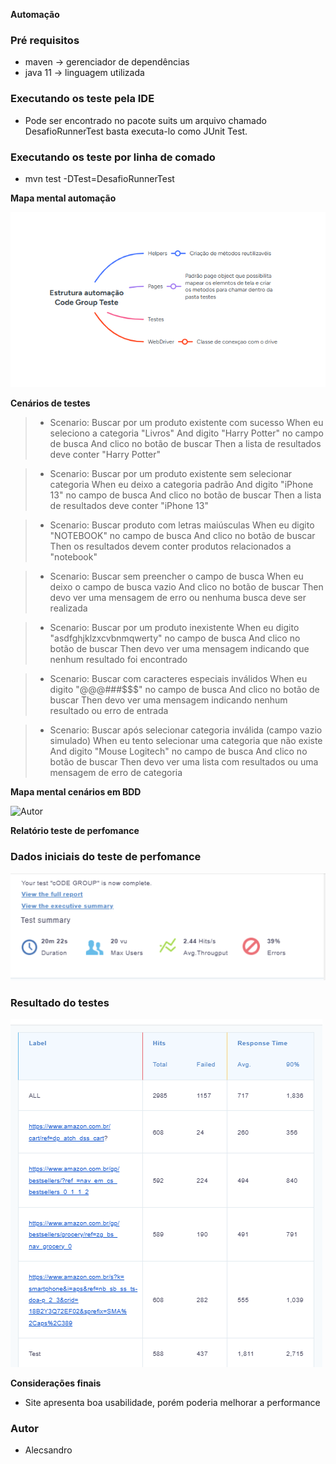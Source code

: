 **Automação**

### Pré requisitos

* maven -> gerenciador de dependências
* java 11 -> linguagem utilizada

### Executando os teste pela IDE

* Pode ser encontrado no pacote suits um arquivo chamado DesafioRunnerTest basta executa-lo como JUnit Test. 

### Executando os teste por linha de comado
* mvn test -DTest=DesafioRunnerTest

**Mapa mental automação**

![Autor](img/EstrturaAutomação.png)

**Cenários de testes**

> * Scenario: Buscar por um produto existente com sucesso
    When eu seleciono a categoria "Livros"
    And digito "Harry Potter" no campo de busca
    And clico no botão de buscar
    Then a lista de resultados deve conter "Harry Potter"

> *  Scenario: Buscar por um produto existente sem selecionar categoria
    When eu deixo a categoria padrão
    And digito "iPhone 13" no campo de busca
    And clico no botão de buscar
    Then a lista de resultados deve conter "iPhone 13"

> *  Scenario: Buscar produto com letras maiúsculas
    When eu digito "NOTEBOOK" no campo de busca
    And clico no botão de buscar
    Then os resultados devem conter produtos relacionados a "notebook"

> *  Scenario: Buscar sem preencher o campo de busca
    When eu deixo o campo de busca vazio
    And clico no botão de buscar
    Then devo ver uma mensagem de erro ou nenhuma busca deve ser realizada

> *  Scenario: Buscar por um produto inexistente
    When eu digito "asdfghjklzxcvbnmqwerty" no campo de busca
    And clico no botão de buscar
    Then devo ver uma mensagem indicando que nenhum resultado foi encontrado

> *  Scenario: Buscar com caracteres especiais inválidos
    When eu digito "@@@###$$$" no campo de busca
    And clico no botão de buscar
    Then devo ver uma mensagem indicando nenhum resultado ou erro de entrada

> *  Scenario: Buscar após selecionar categoria inválida (campo vazio simulado)
    When eu tento selecionar uma categoria que não existe
    And digito "Mouse Logitech" no campo de busca
    And clico no botão de buscar
    Then devo ver uma lista com resultados ou uma mensagem de erro de categoria

**Mapa mental cenários em BDD**

![Autor](img/cenáriosNoFormatoBDD.png)

**Relatório teste de perfomance**

### Dados iniciais do teste de perfomance

![Autor](img/dados.png)

### Resultado do testes 
![Autor](img/dadosTeste.png)

**Considerações finais**

* Site apresenta boa usabilidade, porém poderia melhorar a performance 

### Autor

* Alecsandro
